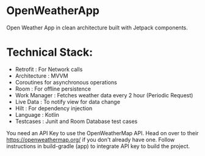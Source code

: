 # OpenWeatherApp
Open Weather App in clean architecture built with Jetpack components.

# Technical Stack:
- Retrofit : For Network calls
- Architecture : MVVM
- Coroutines for asynchronous operations
- Room : For offline persistence 
- Work Manager : Fetches weather data every 2 hour (Periodic Request)
- Live Data : To notify view for data change
- Hilt : For dependency injection
- Language : Kotlin
- Testcases : Junit and Room Database test cases

You need an API Key to use the OpenWeatherMap API. Head on over to their https://openweathermap.org/ if you don't already have one. Follow instructions in build-gradle (app) to integrate API key to build the project.
